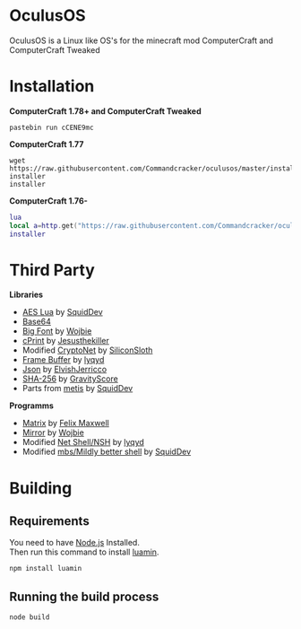 # OculusOS
OculusOS is a Linux like OS's for the minecraft mod ComputerCraft and ComputerCraft Tweaked
# Installation
**ComputerCraft 1.78+ and ComputerCraft Tweaked**
```
pastebin run cCENE9mc
```
**ComputerCraft 1.77**
```
wget https://raw.githubusercontent.com/Commandcracker/oculusos/master/installer.lua installer
installer
```
**ComputerCraft 1.76-**
```lua
lua
local a=http.get("https://raw.githubusercontent.com/Commandcracker/oculusos/master/installer.lua")local b=fs.open(shell.resolve("installer"),"w")b.write(a.readAll())b.close()a.close()exit()
installer
```
# Third Party
**Libraries**
- [AES Lua](https://github.com/SquidDev-CC/aeslua) by [SquidDev](https://github.com/SquidDev)
- [Base64](https://pastebin.com/QYvNKrXE)
- [Big Font](https://pastebin.com/3LfWxRWh) by [Wojbie](https://pastebin.com/u/Wojbie)
- [cPrint](https://pastebin.com/2sxYu2Mq) by [Jesusthekiller](https://pastebin.com/u/jesusthekiller)
- Modified [CryptoNet](https://github.com/SiliconSloth/CryptoNet) by [SiliconSloth](https://github.com/SiliconSloth)
- [Frame Buffer](https://github.com/lyqyd/framebuffer) by [lyqyd](https://github.com/lyqyd)
- [Json](https://pastebin.com/4nRg9CHU) by [ElvishJerricco](https://pastebin.com/u/ElvishJerricco)
- [SHA-256](https://pastebin.com/gsFrNjbt) by [GravityScore](https://pastebin.com/u/GravityScore)
- Parts from [metis](https://github.com/SquidDev-CC/metis) by [SquidDev](https://github.com/SquidDev)

**Programms**
- [Matrix](https://pastebin.com/KQjmtASU) by [Felix Maxwell](https://pastebin.com/u/felixmaxwell)
- [Mirror](http://pastebin.com/DW3LCC3L) by [Wojbie](https://pastebin.com/u/Wojbie)
- Modified [Net Shell/NSH](https://pastebin.com/X5Fysdi4) by [lyqyd](https://github.com/lyqyd)
- Modified [mbs/Mildly better shell](https://github.com/SquidDev-CC/mbs) by [SquidDev](https://github.com/SquidDev)
# Building
## Requirements
You need to have [Node.js](https://nodejs.org) Installed. \
Then run this command to install [luamin](https://github.com/mathiasbynens/luamin).
```bash
npm install luamin
```
## Running the build process
```bash
node build
```